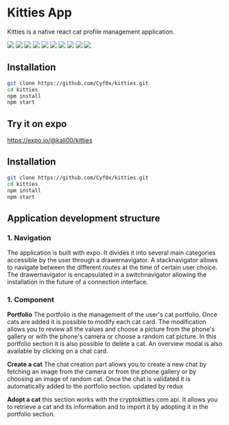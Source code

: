 # Kitties App

Kitties is a native react cat profile management application.<br />

![](./Images/screenshoot/01.png)
![](./Images/screenshoot/02.png)
![](./Images/screenshoot/03.png)
![](./Images/screenshoot/04.png)
![](./Images/screenshoot/05.png)
![](./Images/screenshoot/07.png)
![](./Images/screenshoot/08.png)
![](./Images/screenshoot/06.png)
![](./Images/screenshoot/09.png)
![](./Images/screenshoot/10.png)


## Installation


```bash
git clone https://github.com/Cyf0x/kitties.git
cd kitties
npm install
npm start
```


## Try it on expo
<a href="https://expo.io/@kali00/kitties">https://expo.io/@kali00/kitties</a>

## Installation


```bash
git clone https://github.com/Cyf0x/kitties.git
cd kitties
npm install
npm start
```

## Application development structure

<h3>1. Navigation</h3>

The application is built with expo. It divides it into several main categories accessible by the user through a drawernavigator.
A stacknavigator allows to navigate between the different routes at the time of certain user choice.
The drawernavigator is encapsulated in a switchnavigator allowing the installation in the future of a connection interface.

<h3>1. Component</h3>

**Portfolio**
The portfolio is the management of the user's cat portfolio. Once cats are added it is possible to modify each cat card. The modification allows you to review all the values and choose a picture from the phone's gallery or with the phone's camera or choose a random cat picture. In this portfolio section it is also possible to delete a cat.
An overview modal is also available by clicking on a chat card.

**Create a cat**
The chat creation part allows you to create a new chat by fetching an image from the camera or from the phone gallery or by choosing an image of random cat. Once the chat is validated it is automatically added to the portfolio section. updated by redux

**Adopt a cat**
this section works with the cryptokitties.com api.
It allows you to retrieve a cat and its information and to import it by adopting it in the portfolio section.

